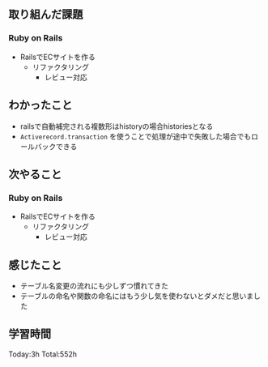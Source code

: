 ## 取り組んだ課題
### Ruby on Rails
- RailsでECサイトを作る
  - リファクタリング
    - レビュー対応
## わかったこと
- railsで自動補完される複数形はhistoryの場合historiesとなる
- `Activerecord.transaction` を使うことで処理が途中で失敗した場合でもロールバックできる
## 次やること
### Ruby on Rails
- RailsでECサイトを作る
  - リファクタリング
    - レビュー対応
## 感じたこと
- テーブル名変更の流れにも少しずつ慣れてきた
- テーブルの命名や関数の命名にはもう少し気を使わないとダメだと思いました
## 学習時間
Today:3h Total:552h